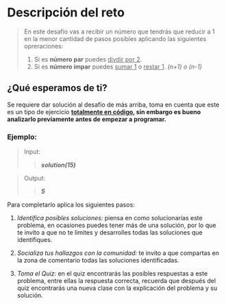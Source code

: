 # Descripción del reto
> En este desafío vas a recibir un número que tendrás que reducir a 1 en la menor cantidad de pasos posibles aplicando las siguientes opreraciones:
> 1. Si es **número par** puedes <u>divdir por 2</u>.
> 2. Si es **número impar** puedes <u>sumar 1</u> o <u>restar 1</u>. _(n+1) o (n-1)_

## ¿Qué esperamos de ti?
Se requiere dar solución al desafío de más arriba, toma en cuenta que este es un tipo de ejercicio **<u>totalmente en código</u>, sin embargo es bueno analizarlo previamente antes de empezar a programar.**

### Ejemplo:
> Input:
>> ___solution(15)___

> Output:
>> ___5___

Para completarlo aplica los siguientes pasos:
1. *Identifica posibles soluciones:* piensa en como solucionarías este problema, en ocasiones puedes tener más de una solución, por lo que te invito a que no te limites y desarrolles todas las soluciones que identifiques.

2. *Socializa tus hallazgos con la comunidad:* te invito a que compartas en la zona de comentario todas las soluciones identificadas.

3. *Toma el Quiz:* en el quiz encontrarás las posibles respuestas a este problema, entre ellas la respuesta correcta, recuerda que después del quiz encontrarás una nueva clase con la explicación del problema y su solución.
